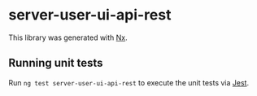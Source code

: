 # server-user-ui-api-rest

This library was generated with [Nx](https://nx.dev).

## Running unit tests

Run `ng test server-user-ui-api-rest` to execute the unit tests via [Jest](https://jestjs.io).
